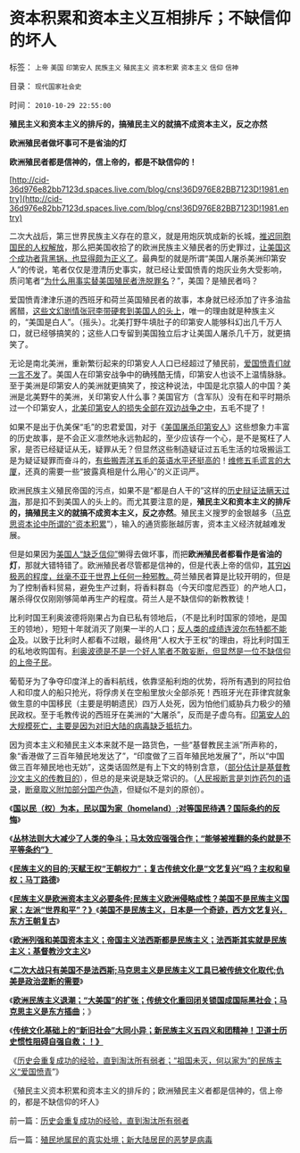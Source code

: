# 资本积累和资本主义互相排斥；不缺信仰的坏人

标签： `上帝` `美国` `印第安人` `民族主义` `殖民主义` `资本积累` `资本主义` `信仰` `信神` 

目录： `现代国家社会史`

时间： `2010-10-29 22:55:00`

**殖民主义和资本主义的排斥的，搞殖民主义的就搞不成资本主义，反之亦然**

**欧洲殖民者做坏事可不是省油的灯**

**欧洲殖民者都是信神的，信上帝的，都是不缺信仰的！**

[http://cid-36d976e82bb7123d.spaces.live.com/blog/cns!36D976E82BB7123D!1981.entry](http://cid-36d976e82bb7123d.spaces.live.com/blog/cns!36D976E82BB7123D!1981.entry)

二次大战后，第三世界民族主义存在的意义，就是用炮灰筑成新的长城，[推迟同胞国民的人权解放](../../../2010/5/6/基督教推迟了欧美人权解放私有制达一千年！.md)，那么把美国收拾了的欧洲民族主义殖民者的历史罪过，[让美国这个成功者背黑锅，也显得颇为正义了](../../../2008/11/27/血的教训：不要妖魔化敌人.md)。最典型的就是所谓“美国人屠杀美洲印第安人”的传说，笔者仅仅是澄清历史事实，就已经让爱国愤青的炮灰业务大受影响，质问笔者“[为什么用事实替美国殖民者洗脱罪名](../../../2009/7/14/“职业右派竟然用真相攻击热比娅的谎言！”.md)？”，美国？是殖民者吗？

爱国愤青津津乐道的西班牙和荷兰英国殖民者的故事，本身就已经添加了许多油盐酱醋，[这些文幻剧情张冠李带硬套到美国人的头上](../../../2009/8/22/刀笔吏之史诗与史实.md)，唯一的理由就是种族主义的，“美国是白人”。（摇头）。北美打野牛填肚子的印第安人能够科幻出几千万人口，就已经够搞笑的；这些人口专留到美国独立后才让美国人屠杀几千万，就更搞笑了。

无论是南北美洲，重新繁衍起来的印第安人人口已经超过了殖民前，[爱国愤青们就一言不发](../../../2009/6/13/仇美的货币战争！没有任何民族能在恐慌中生存！.md)了。美国人在印第安战争中的确残酷无情，印第安人也谈不上温情脉脉。至于美洲是印第安人的美洲就更搞笑了，按这种说法，中国是北京猿人的中国？美洲是北美野牛的美洲，关印第安人什么事？美国官方（含军队）没有在和平时期杀过一个印第安人，[北美印第安人的损失全部在双边战争之中](../../../2009/7/6/美国残酷屠杀印第安人的历史真相.md)，五毛不提了！

如果不是出于仇美保“毛”的忠君爱国，对于《[美国屠杀印第安人](../../../2009/7/6/美国残酷屠杀印第安人的历史真相.md)》这些想象力丰富的历史故事，是不会正义凛然地永远勃起的，至少应该存一个心，是不是冤枉了人家，是否已经疑证从无，疑罪从无？但显然这些制造疑证过五毛生活的垃圾搬运工是为疑证疑罪而奋斗的，[有些搬弄洋五毛的英语水平还挺高的](http://cid-36d976e82bb7123d.spaces.live.com/blog/cns!36D976E82BB7123D!1898.entry)！[维修五毛谎言的大厦](../../../2010/10/17/唯实求真打破谎言的大厦.md)，还真的需要一些“披露真相是什么用心”的义正词严。

欧洲民族主义殖民帝国的污点，如果不是“都是白人干的”这样的[历史辩证法瞒天过海](../../../2010/2/2/辩证法不能辩证出历史.md)，那是扣不到美国人的头上的。而尤其要注意的是，**殖民主义和资本主义的排斥的，搞殖民主义的就搞不成资本主义，反之亦然**。殖民主义搜罗的金银越多（[马克思资本论中所谓的“资本积累](../../../2010/8/25/资本积累对于资本主义是没有意义的.md)”），输入的通货膨胀越厉害，资本主义经济就越难发展。

但是如果因为[美国人“缺乏信仰”](../../../2010/5/6/为什么“缺乏信仰”的社会总是生机勃勃？.md)懒得去做坏事，而把**欧洲殖民者都看作是省油的灯**，那就大错特错了。欧洲殖民者尽管都是信神的，但是代表上帝的信仰，[其穷凶极恶的程度，丝毫不亚于世界上任何一种邪教。](../../../2009/6/7/贴木儿邪教的极端可能只是退而无忧的小小的特权.md)荷兰殖民者算是比较开明的，但是为了控制香料贸易，避免生产过剩，将香料群岛（今天印度尼西亚）的产地人口，屠杀得仅仅刚刚够简单再生产的程度。荷兰人是不缺信仰的新教教徒！

比利时国王利奥波德将刚果占为自已私有领地后，（不是比利时国家的领地，是国王的领地），短短十年就消灭了刚果一半的人口；[反人类的成绩连波尔布特都不能企](http://hi.baidu.com/darthchn/blog/item/58b04e0295a3e1e208fa93f8.html)及。以致于比利时人都看不过眼，最终用“人权大于王权”的理由，将比利时国王的私地收购国有。[利奥波德是不是一个好人笔者不敢妄断，但显然是一位不缺信仰的上帝子民](../../../2010/6/15/进化论天人必然合一存在必然合理.md)。

葡萄牙为了争夺印度洋上的香料航线，依靠坚船利炮的优势，将所有遇到的阿拉伯人和印度人的船只抢光，将俘虏关在空船里放火全部杀死！西班牙光在菲律宾就象做生意的中国移民（主要是明朝遗民）四万人处死，因为怕他们威胁兵力极少的殖民政权。至于毛教传说的西班牙在美洲的“大屠杀”，反而是子虚乌有。[印第安人的大规模死亡，主要是因为对旧大陆的病毒缺乏抵抗力](../../../2010/4/18/美洲文明摇篮是尤卡坦并且多次夭折.md)。

因为资本主义和殖民主义本来就不是一路货色，一些“基督教民主派”所声称的，象“香港做了三百年殖民地发达了”，“印度做了三百年殖民地发展了”，所以“中国做三百年殖民地也无妨”，这类话固然是有上下文的特别含意，（[部分估计是基督教沙文主义的传教目的](../../../2009/6/14/西教信仰人士不应以传教为目的参与中国政治生活.md)），但总的是来说是缺乏常识的。（[人民报断言是刘炸药包的语录](http://cid-36d976e82bb7123d.spaces.live.com/blog/cns!36D976E82BB7123D!1897.entry)，[断章取义附加部分国产伪造](http://cid-36d976e82bb7123d.spaces.live.com/blog/cns!36D976E82BB7123D!1898.entry)，但疑似不是刘的原创）。

《[**国以民（权）为本，民以国为家（homeland）;对等国民待遇？国际条约的反悔**](../../../2010/10/26/国以民为本，民以国为家；反悔“国际法”.md)》

《[**丛林法则大大减少了人类的争斗；马太效应强强合作；“能够被推翻的条约就是不平等条约”》**](../../../2010/10/26/丛林法则减少人类摩擦争斗,促进互利合作.md)

《[**民族主义的目的;天赋王权“王朝权力”；复古传统文化是“文艺复兴”吗？主权和皇权；马丁路德**](../../../2010/10/27/为什么有民族主义？民族主义本来目的是什么？.md)》

《[**民族主义是欧洲资本主义必要条件;民族主义欧洲侵略成性？美国不是民族主义国家；左派“世界和平”？》**](../../../2010/10/27/民族主义是欧洲资本主义诞生的必要条件.md)《[**美国不是民族主义，日本是一个奇迹，西方文艺复兴，东方王朝复古**](../../../2010/10/27/民族主义：西方文艺复兴，东方王朝复古.md)》

《[**欧洲列强和美国资本主义；帝国主义法西斯都是民族主义；法西斯其实就是民族主义；基督教沙文主义**](../../../2010/10/28/法西斯和基督教沙文主义.md)》

《[**二次大战只有美国不是法西斯;马克思主义是民族主义工具已被传统文化取代;仇美是政治垄断的需要**](../../../2010/10/28/二战是市场经济“反民族主义”战争.md)》

《[**欧洲民族主义退潮；“大美国”的扩张；传统文化重回闭关锁国成国际黑社会；马克思主义是东方插曲**](../../../2010/10/28/世界民族主义运动后期的东方插曲.md)；》

《[**传统文化基础上的“新旧社会”大同小异；新民族主义五四义和团精神！卫道士历史惯性阻碍自强自救；！》**](../../../2010/10/29/“旧社会”未必真的腐败黑暗；.md)

《[历史会重复成功的经验，直到淘汰所有弱者；“祖国未灭，何以家为”的民族主义“爱国愤青](../../../2010/10/29/历史会重复成功的经验，直到淘汰所有弱者.md)”》

《殖民主义资本积累和资本主义的排斥的；欧洲殖民主义者都是信神的，信上帝的，都是不缺信仰的坏人》



前一篇：[历史会重复成功的经验，直到淘汰所有弱者](../../../2010/10/29/历史会重复成功的经验，直到淘汰所有弱者.md)

后一篇：[殖民地属民的真实处境；新大陆居民的恶梦是病毒](../../../2010/10/29/殖民地属民的真实处境；新大陆居民的恶梦是病毒.md)